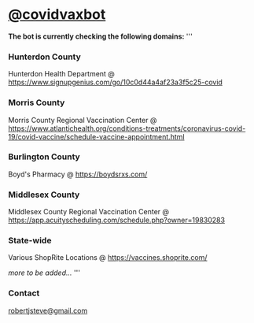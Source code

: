 
# [@covidvaxbot](https://twitter.com/covidvaxbot)




**The bot is currently checking the following domains:**
'''
### Hunterdon County
Hunterdon Health Department
        @ https://www.signupgenius.com/go/10c0d44a4af23a3f5c25-covid

### Morris County
Morris County Regional Vaccination Center
        @ https://www.atlantichealth.org/conditions-treatments/coronavirus-covid-19/covid-vaccine/schedule-vaccine-appointment.html
        
### Burlington County
Boyd's Pharmacy
        @ https://boydsrxs.com/

### Middlesex County
Middlesex County Regional Vaccination Center
        @ https://app.acuityscheduling.com/schedule.php?owner=19830283

### State-wide
Various ShopRite Locations
        @ https://vaccines.shoprite.com/
   
   
_more to be added..._
'''


### Contact

robertjsteve@gmail.com
